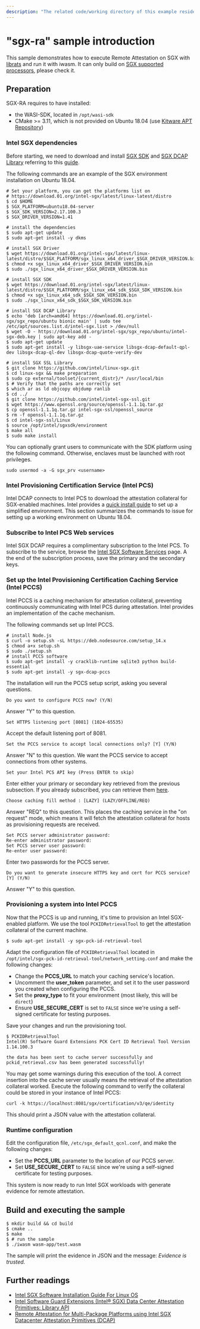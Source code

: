 ```yaml
---
description: "The related code/working directory of this example resides in directory {WAMR_DIR}/samples/sgx-ra"
---
```

"sgx-ra" sample introduction
==============

This sample demonstrates how to execute Remote Attestation on SGX with [librats](https://github.com/inclavare-containers/librats) and run it with iwasm. It can only build on [SGX supported processors](https://www.intel.com/content/www/us/en/support/articles/000028173/processors.html), please check it.

## Preparation

SGX-RA requires to have installed:
 - the WASI-SDK, located in `/opt/wasi-sdk`
 - CMake >= 3.11, which is not provided on Ubuntu 18.04 (use [Kitware APT Repository](https://apt.kitware.com/))

### Intel SGX dependencies

Before starting, we need to download and install [SGX SDK](https://download.01.org/intel-sgx/latest/linux-latest/distro) and [SGX DCAP Library](https://download.01.org/intel-sgx/latest/dcap-latest) referring to this [guide](https://download.01.org/intel-sgx/sgx-dcap/1.8/linux/docs/Intel_SGX_DCAP_Linux_SW_Installation_Guide.pdf).

The following commands are an example of the SGX environment installation on Ubuntu 18.04.
``` shell
# Set your platform, you can get the platforms list on
# https://download.01.org/intel-sgx/latest/linux-latest/distro
$ cd $HOME
$ SGX_PLATFORM=ubuntu18.04-server
$ SGX_SDK_VERSION=2.17.100.3
$ SGX_DRIVER_VERSION=1.41

# install the dependencies
$ sudo apt-get update
$ sudo apt-get install -y dkms

# install SGX Driver
$ wget https://download.01.org/intel-sgx/latest/linux-latest/distro/$SGX_PLATFORM/sgx_linux_x64_driver_$SGX_DRIVER_VERSION.bin
$ chmod +x sgx_linux_x64_driver_$SGX_DRIVER_VERSION.bin
$ sudo ./sgx_linux_x64_driver_$SGX_DRIVER_VERSION.bin

# install SGX SDK
$ wget https://download.01.org/intel-sgx/latest/linux-latest/distro/$SGX_PLATFORM/sgx_linux_x64_sdk_$SGX_SDK_VERSION.bin
$ chmod +x sgx_linux_x64_sdk_$SGX_SDK_VERSION.bin
$ sudo ./sgx_linux_x64_sdk_$SGX_SDK_VERSION.bin

# install SGX DCAP Library
$ echo 'deb [arch=amd64] https://download.01.org/intel-sgx/sgx_repo/ubuntu bionic main' | sudo tee /etc/apt/sources.list.d/intel-sgx.list > /dev/null
$ wget -O - https://download.01.org/intel-sgx/sgx_repo/ubuntu/intel-sgx-deb.key | sudo apt-key add -
$ sudo apt-get update
$ sudo apt-get install -y libsgx-uae-service libsgx-dcap-default-qpl-dev libsgx-dcap-ql-dev libsgx-dcap-quote-verify-dev

# install SGX SSL Library
$ git clone https://github.com/intel/linux-sgx.git
$ cd linux-sgx && make preparation
$ sudo cp external/toolset/{current_distr}/* /usr/local/bin
$ # Verify that the paths are correctly set
$ which ar as ld objcopy objdump ranlib
$ cd ../
$ git clone https://github.com/intel/intel-sgx-ssl.git
$ wget https://www.openssl.org/source/openssl-1.1.1q.tar.gz
$ cp openssl-1.1.1q.tar.gz intel-sgx-ssl/openssl_source
$ rm -f openssl-1.1.1q.tar.gz
$ cd intel-sgx-ssl/Linux
$ source /opt/intel/sgxsdk/environment
$ make all
$ sudo make install
```

You can optionally grant users to communicate with the SDK platform using the following command.
Otherwise, enclaves must be launched with root privileges.

```shell
sudo usermod -a -G sgx_prv <username>
```

### Intel Provisioning Certification Service (Intel PCS)

Intel DCAP connects to Intel PCS to download the attestation collateral for SGX-enabled machines.
Intel provides a [quick install guide](https://www.intel.com/content/www/us/en/developer/articles/guide/intel-software-guard-extensions-data-center-attestation-primitives-quick-install-guide.html) to set up a simplified environment.
This section summarizes the commands to issue for setting up a working environment on Ubuntu 18.04.

### Subscribe to Intel PCS Web services

Intel SGX DCAP requires a complimentary subscription to the Intel PCS.
To subscribe to the service, browse the [Intel SGX Software Services](https://api.portal.trustedservices.intel.com/) page.
A the end of the subscription process, save the primary and the secondary keys.

### Set up the Intel Provisioning Certification Caching Service (Intel PCCS)

Intel PCCS is a caching mechanism for attestation collateral, preventing continuously communicating with Intel PCS during attestation.
Intel provides an implementation of the cache mechanism.

The following commands set up Intel PCCS.
```shell
# install Node.js
$ curl -o setup.sh -sL https://deb.nodesource.com/setup_14.x
$ chmod a+x setup.sh
$ sudo ./setup.sh
# install PCCS software
$ sudo apt-get install -y cracklib-runtime sqlite3 python build-essential
$ sudo apt-get install -y sgx-dcap-pccs
```

The installation will run the PCCS setup script, asking you several questions.

```
Do you want to configure PCCS now? (Y/N)
```

Answer "Y" to this question.

```
Set HTTPS listening port [8081] (1024-65535)
```

Accept the default listening port of 8081.

```
Set the PCCS service to accept local connections only? [Y] (Y/N)
```

Answer "N" to this question. We want the PCCS service to accept connections from other systems.

```
Set your Intel PCS API key (Press ENTER to skip)
```

Enter either your primary or secondary key retrieved from the previous subsection.
If you already subscribed, you can retrieve them [here](https://api.portal.trustedservices.intel.com/developer).

```
Choose caching fill method : [LAZY] (LAZY/OFFLINE/REQ)
```

Answer "REQ" to this question. This places the caching service in the "on request" mode, which means it will fetch the attestation collateral for hosts as provisioning requests are received.

```
Set PCCS server administrator password:
Re-enter administrator password:
Set PCCS server user password:
Re-enter user password:
```

Enter two passwords for the PCCS server.

```
Do you want to generate insecure HTTPS key and cert for PCCS service? [Y] (Y/N)
```

Answer "Y" to this question.

### Provisioning a system into Intel PCCS

Now that the PCCS is up and running, it's time to provision an Intel SGX-enabled platform.
We use the tool `PCKIDRetrievalTool` to get the attestation collateral of the current machine.

``` shell
$ sudo apt-get install -y sgx-pck-id-retrieval-tool
```

Adapt the configuration file of `PCKIDRetrievalTool` located in `/opt/intel/sgx-pck-id-retrieval-tool/network_setting.conf` and make the following changes:
- Change the **PCCS_URL** to match your caching service's location.
- Uncomment the **user_token** parameter, and set it to the user password you created when configuring the PCCS.
- Set the **proxy_type** to fit your environment (most likely, this will be `direct`)
- Ensure **USE_SECURE_CERT** is set to `FALSE` since we're using a self-signed certificate for testing purposes.

Save your changes and run the provisioning tool.

```shell
$ PCKIDRetrievalTool
Intel(R) Software Guard Extensions PCK Cert ID Retrieval Tool Version 1.14.100.3

the data has been sent to cache server successfully and pckid_retrieval.csv has been generated successfully!
```

You may get some warnings during this execution of the tool.
A correct insertion into the cache server usually means the retrieval of the attestation collateral worked.
Execute the following command to verify the collateral could be stored in your instance of Intel PCCS:

```
curl -k https://localhost:8081/sgx/certification/v3/qe/identity
```

This should print a JSON value with the attestation collateral.

### Runtime configuration

Edit the configuration file, `/etc/sgx_default_qcnl.conf`, and make the following changes:
- Set the **PCCS_URL** parameter to the location of our PCCS server.
- Set **USE_SECURE_CERT** to `FALSE` since we're using a self-signed certificate for testing purposes.

This system is now ready to run Intel SGX workloads with generate evidence for remote attestation.

## Build and executing the sample

``` shell
$ mkdir build && cd build
$ cmake ..
$ make
$ # run the sample
$ ./iwasm wasm-app/test.wasm
```

The sample will print the evidence in JSON and the message: *Evidence is trusted.*

## Further readings

- [Intel SGX Software Installation Guide For Linux OS](https://download.01.org/intel-sgx/latest/dcap-latest/linux/docs/Intel_SGX_SW_Installation_Guide_for_Linux.pdf)
- [Intel Software Guard Extensions (Intel® SGX) Data Center Attestation Primitives: Library API ](https://download.01.org/intel-sgx/latest/dcap-latest/linux/docs/Intel_SGX_ECDSA_QuoteLibReference_DCAP_API.pdf)
- [Remote Attestation for Multi-Package Platforms using Intel SGX Datacenter Attestation Primitives (DCAP)](https://download.01.org/intel-sgx/latest/dcap-latest/linux/docs/Intel_SGX_DCAP_Multipackage_SW.pdf)
